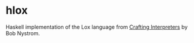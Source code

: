 # hlox
Haskell implementation of the Lox language from [Crafting Interpreters](¨www.craftinginterpreters.com¨) by Bob Nystrom.
